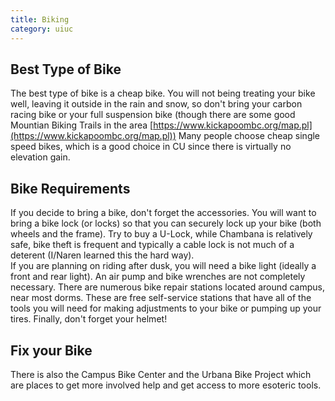 ```yaml
---
title: Biking
category: uiuc
---
```


## Best Type of Bike
The best type of bike is a cheap bike. You will not being treating your
bike well, leaving it outside in the rain and snow, so don't bring your 
carbon racing bike or your full suspension bike (though there are some good
Mountian Biking Trails in the area [https://www.kickapoombc.org/map.pl](https://www.kickapoombc.org/map.pl))
Many people choose cheap single speed bikes, which is a good choice in 
CU since there is virtually no elevation gain. 

## Bike Requirements
If you decide to bring a bike, don't forget the accessories. 
You will want to bring a bike lock (or locks) so that you 
can securely lock up your bike (both wheels and the frame). 
Try to buy a U-Lock, while Chambana is relatively safe, bike 
theft is frequent and typically a cable lock is not much of a 
deterent (I/Naren learned this the hard way).  
If you are planning on riding after dusk, you will need a 
bike light (ideally a front and rear light). An air pump and 
bike wrenches are not completely necessary. There are numerous 
bike repair stations located around campus, near most dorms.
These are free self-service stations that have all of the tools 
you will need for making adjustments to your bike or pumping up your tires. 
Finally, don't forget your helmet!

## Fix your Bike
There is also the Campus Bike Center and the Urbana Bike 
Project which are places to get more involved help and get access to more esoteric tools.
